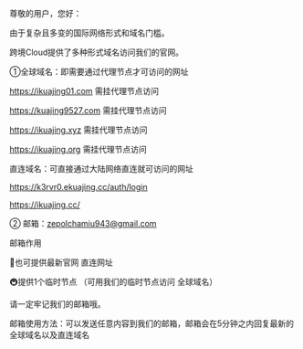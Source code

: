 尊敬的用户，您好：

由于复杂且多变的国际网络形式和域名门槛。

跨境Cloud提供了多种形式域名访问我们的官网。

①全球域名：即需要通过代理节点才可访问的网址

https://ikuajing01.com         需挂代理节点访问

https://kuajing9527.com     需挂代理节点访问

https://ikuajing.xyz              需挂代理节点访问

https://ikuajing.org              需挂代理节点访问





直连域名：可直接通过大陆网络直连就可访问的网址

https://k3rvr0.ekuajing.cc/auth/login

https://ikuajing.cc/


② 邮箱：zepolchamiu943@gmail.com

邮箱作用

🚅也可提供最新官网 直连网址

🚇提供1个临时节点 （可用我们的临时节点访问 全球域名）

请一定牢记我们的邮箱哦。


邮箱使用方法：可以发送任意内容到我们的邮箱，邮箱会在5分钟之内回复最新的全球域名以及直连域名

